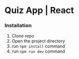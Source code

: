 # Quiz App | React 

### Installation

1. Clone repo
2. Open the project directory
3. run `npm install` command
4. run `npm run dev` command
